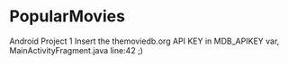 # PopularMovies
Android Project 1
Insert the themoviedb.org API KEY in MDB_APIKEY var, MainActivityFragment.java line:42 ;)
